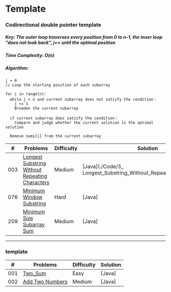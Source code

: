 # Template
### Codirectional double pointer template
##### Key: The outer loop traverses every position from 0 to n-1, the inner loop "does not look back", j++ until the optimal position
##### Time Complexity:  O(n)
##### Algorithm:
    j = 0
    // Loop the starting position of each subarray
 
    for i in range(n):
      while j < n and current subarray does not satisfy the condition：
        j += 1
        Broaden the current subarray
      
      if current subarray does satisfy the condition：
        Compare and judge whether the current solution is the optimal solution

      Remove nums[i] from the current subarray
    
| \# | Problems | Difficulty | Solution |
|----|----------|-----------|------|
| 003  | [Longest Substring Without Repeating Characters](https://leetcode.com/problems/longest-substring-without-repeating-characters/) | Medium | [Java](./Code/3_ Longest_Substring_Without_Repeating_Characters.py)
| 076  | [Minimum Window Substring](https://leetcode.com/problems/minimum-window-substring/) |Hard| [Java]
| 209  | [Minimum Size Subarray Sum](https://leetcode.com/problems/minimum-size-subarray-sum/) | Medium | [Java]
----------------------------------
###  template
| \# | Problems | Difficulty | Solution |
|----|----------|-----------|------|
| 001  | [Two_Sum](https://leetcode.com/problems/two-sum/)  | Easy | [Java]
| 002  | [Add Two Numbers](https://leetcode.com/problems/add-two-numbers/) |Medium| [Java] 

